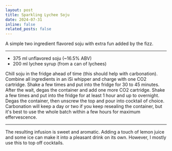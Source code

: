 ```yaml
---
layout: post
title: Sparkling Lychee Soju
date: 2024-07-31 
inline: false
related_posts: false
---
```


A simple two ingredient flavored soju with extra fun added by the fizz.

---

* 375 ml unflavored soju (~16.5% ABV)
* 200 ml lychee syrup (from a can of lychees)

Chill soju in the fridge ahead of time (this should help with carbonation). Combine all ingredients in an iSi whipper and charge with one CO2 cartridge. Shake a few times and put into the fridge for 30 to 45 minutes. After the wait, degas the container and add one more CO2 cartridge. Shake a few times and put into the fridge for at least 1 hour and up to overnight. Degas the container, then unscrew the top and pour into cocktail of choice. Carbonation will keep a day or two if you keep resealing the container, but it's best to use the whole batch within a few hours for maximum effervescence.

---

The resulting infusion is sweet and aromatic. Adding a touch of lemon juice and some ice can make it into a pleasant drink on its own. However, I mostly use this to top off cocktails.